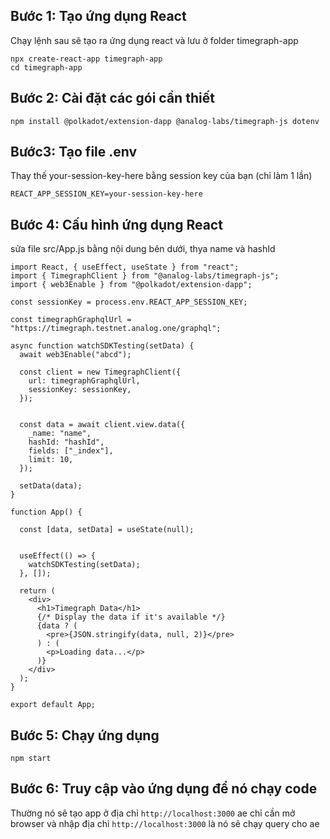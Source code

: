 ## Bước 1: Tạo ứng dụng React
Chạy lệnh sau sẽ tạo ra ứng dụng react và lưu ở folder timegraph-app

```
npx create-react-app timegraph-app
cd timegraph-app
```

## Bước 2: Cài đặt các gói cần thiết

```
npm install @polkadot/extension-dapp @analog-labs/timegraph-js dotenv
```

## Bước3: Tạo file .env 
Thay thế your-session-key-here bằng session key của bạn (chỉ làm 1 lần)

```
REACT_APP_SESSION_KEY=your-session-key-here
```

## Bước 4: Cấu hình ứng dụng React

sửa file src/App.js bằng nội dung bên dưới, thya name và hashId

```
import React, { useEffect, useState } from "react";
import { TimegraphClient } from "@analog-labs/timegraph-js";
import { web3Enable } from "@polkadot/extension-dapp";

const sessionKey = process.env.REACT_APP_SESSION_KEY;

const timegraphGraphqlUrl = "https://timegraph.testnet.analog.one/graphql";

async function watchSDKTesting(setData) {
  await web3Enable("abcd");

  const client = new TimegraphClient({
    url: timegraphGraphqlUrl,
    sessionKey: sessionKey, 
  });

  
  const data = await client.view.data({
    _name: "name", 
    hashId: "hashId", 
    fields: ["_index"],
    limit: 10,
  });

  setData(data);
}

function App() {
  
  const [data, setData] = useState(null);

  
  useEffect(() => {
    watchSDKTesting(setData);
  }, []);

  return (
    <div>
      <h1>Timegraph Data</h1>
      {/* Display the data if it's available */}
      {data ? (
        <pre>{JSON.stringify(data, null, 2)}</pre>
      ) : (
        <p>Loading data...</p>
      )}
    </div>
  );
}

export default App;
```

## Bước 5: Chạy ứng dụng
```
npm start
```

## Bước 6: Truy cập vào ứng dụng để nó chạy code 

Thường nó sẽ tạo app ở địa chỉ `http://localhost:3000`
ae chỉ cần mở browser và nhập địa chỉ  `http://localhost:3000` là nó sẽ chạy query cho ae 
